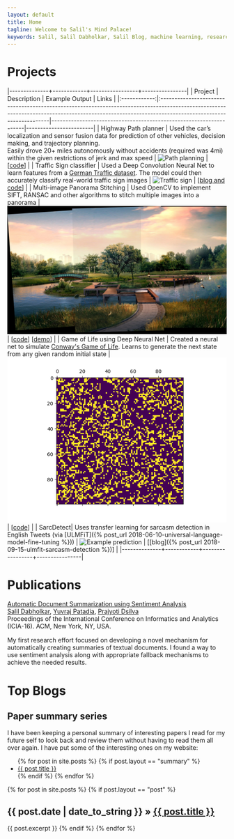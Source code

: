 ```yaml
---
layout: default
title: Home
tagline: Welcome to Salil's Mind Palace!
keywords: Salil, Salil Dabholkar, Salil Blog, machine learning, research
---
```


# Projects

|--------------+------------+-----------------+----------------|
|    Project   | Description                                                                                                                                                                                      | Example Output                                                      | Links                  |
|:------------:|:--------------------------------------------------------------------------------------------------------------------------------------------------------------------------------------------------|--------------------------------------------------------------------|------------------------|
| Highway Path planner | Used the car’s localization and sensor fusion data for prediction of other vehicles, decision making, and trajectory planning. <br/> Easily drove 20+ miles autonomously without accidents (required was 4mi) within the given restrictions of jerk and max speed  | ![Path planning](https://salildabholkar.github.io/assets/images/PathPlanning/res2.png)  | [[code](https://github.com/salildabholkar/Robotics/tree/master/Path%20Planning)] |
| Traffic Sign classifier | Used a Deep Convolution Neural Net to learn features from a [German Traffic dataset](http://benchmark.ini.rub.de/?section=gtsrb&subsection=dataset). The model could then accurately classify real-world traffic sign images | ![Traffic sign](https://salildabholkar.github.io/assets/images/traffic/classification2.PNG)  | [[blog and code](https://github.com/salildabholkar/Vision/blob/master/Traffic%20Sign%20Classifier/Traffic_Sign_Classifier.ipynb)] |
| Multi-image Panorama Stitching | Used OpenCV to implement SIFT, RANSAC and other algorithms to stitch multiple images into a panorama | ![Panorama](assets/images/Panorama/result.jpg "Panorama of a scene from individual images ")  | [[code](https://github.com/salildabholkar/Vision/tree/master/Panorama)] [[demo](https://github.com/salildabholkar/Vision/tree/master/Panorama#other-examples--results)] |
| Game of Life using Deep Neural Net | Created a neural net to simulate [Conway's Game of Life](https://en.wikipedia.org/wiki/Conway%27s_Game_of_Life). Learns to generate the next state from any given random initial state | ![Game of Life](assets/images/GoL/life.gif "Game of Life in action")  | [[code](https://github.com/salildabholkar/Deep-Learning/tree/master/GameOfLife)] |
| SarcDetect| Uses transfer learning for sarcasm detection in English Tweets (via [ULMFiT]({% post_url 2018-06-10-universal-language-model-fine-tuning %})) |  ![Example prediction](https://salildabholkar.github.io/assets/images/sarcasm/predict.png)  | [[blog]({% post_url 2018-09-15-ulmfit-sarcasm-detection %})] |
|--------------+------------+-----------------+----------------|


# Publications
<!-- ACM DL Article: Automatic Document Summarization using Sentiment Analysis -->
<div class="acmdlitem" id="item2980362" style="margin-bottom: 15px"><a href="https://dl.acm.org/authorize?N27517" title="Automatic Document Summarization using Sentiment Analysis">Automatic Document Summarization using Sentiment Analysis</a><div><a href="http://dl.acm.org/author_page.cfm?id=99659084760" >Salil Dabholkar</a>, <a href="http://dl.acm.org/author_page.cfm?id=99659083162" >Yuvraj Patadia</a>, <a href="http://dl.acm.org/author_page.cfm?id=99659083680" >Prajyoti Dsilva</a><br />Proceedings of the International Conference on Informatics and Analytics (ICIA-16). ACM, New York, NY, USA.</div></div>

My first research effort focused on developing a novel mechanism for automatically creating summaries of textual documents.
I found a way to use sentiment analysis along with appropriate fallback mechanisms to achieve the needed results.


# Top Blogs
<div class="posts">
  
  <h2>Paper summary series</h2>
  I have been keeping a personal summary of interesting papers I read
  for my future self to look back and review them without having to
  read them all over again. I have put some of the interesting ones on my website:
  
  <ul>
      {% for post in site.posts %}
        {% if post.layout == "summary" %}
            <li><a href="{{ BASE_PATH }}{{ post.url }}">{{ post.title }}</a></li>
        {% endif %}
      {% endfor %}
  </ul>
  
  {% for post in site.posts %}
    {% if post.layout == "post" %}
        <h2><span>{{ post.date | date_to_string }}</span> &raquo; <a href="{{ BASE_PATH }}{{ post.url }}">{{ post.title }}</a></h2>
	    {{ post.excerpt }}
	{% endif %}
  {% endfor %}
</div>
